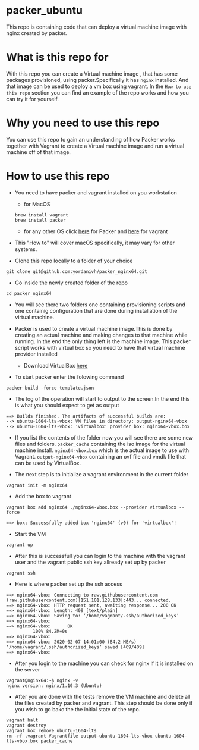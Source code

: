 # packer_ubuntu
This repo is containing code that can deploy a virtual machine image with nginx created by packer.

# What is this repo for
With this repo you can create a Virtual machine image , that has some packages provisioned, using packer.Specifically it has `nginx` installed.
And that image can be used to deploy a vm box using vagrant. In the `How to use this repo` section you can find an example of the repo works and how you can try it for yourself.

# Why you need to use this repo
You can use this repo to gain an understanding of how Packer works together with Vagrant to create a Virtual machine image and 
run a virtual machine off of that image.

# How to use this repo

* You need to have packer and vagrant installed on you workstation
   *  for MacOS
   
    ```
    brew install vagrant
    brew install packer
    ```
  
   *  for any other OS click [here](https://packer.io/downloads.html) for Packer and [here](https://www.vagrantup.com/downloads.html) for vagrant  
  
* This "How to" will cover macOS specifically, it may vary for other systems.

* Clone this repo locally to a folder of your choice
```
git clone git@github.com:yordanivh/packer_nginx64.git
```
* Go inside the newly created folder of the repo

```
cd packer_nginx64
```

* You will see there two folders one containing provisioning scripts and one containig configuration that are done during installation of the virtual machine.

* Packer is used to create a virtual machine image.This is done by creating an actual machine and making changes to that machine while running. In the end the only thing left is the machine image. This packer script works with virtual box so you need to have that virtual machine provider installed

  * Download VirtualBox [here](https://www.virtualbox.org/wiki/Downloads)

* To start packer enter the folowing command

```
packer build -force template.json
```
* The log of the operation will start to output to the screen.In the end this is what you should expect to get as output
```
==> Builds finished. The artifacts of successful builds are:
--> ubuntu-1604-lts-vbox: VM files in directory: output-nginx64-vbox
--> ubuntu-1604-lts-vbox: 'virtualbox' provider box: nginx64-vbox.box
```
* If you list the contents of the folder now you will see there are some new files and folders.
`packer_cache` containing the iso image for the virtual machine install.
`nginx64-vbox.box` which is the actual image to use with Vagrant.
`output-nginx64-vbox` containing an ovf file and vmdk file that can be used by VirtualBox.

* The next step is to initialize a vagrant environment in the current folder
```
vagrant init -m nginx64
```

* Add the box to vagrant

```
vagrant box add nginx64 ./nginx64-vbox.box --provider virtualbox --force

==> box: Successfully added box 'nginx64' (v0) for 'virtualbox'!
```
* Start the VM

```
vagrant up
```

* After this is successfull you can login to the machine with the vagrant user and the vagrant public ssh key allready set up by packer

```
vagrant ssh
```
  * Here is where packer set up the ssh access
```
==> nginx64-vbox: Connecting to raw.githubusercontent.com (raw.githubusercontent.com)|151.101.128.133|:443... connected.
==> nginx64-vbox: HTTP request sent, awaiting response... 200 OK
==> nginx64-vbox: Length: 409 [text/plain]
==> nginx64-vbox: Saving to: ‘/home/vagrant/.ssh/authorized_keys’
==> nginx64-vbox:
==> nginx64-vbox:      0K                                                       100% 84.2M=0s
==> nginx64-vbox:
==> nginx64-vbox: 2020-02-07 14:01:00 (84.2 MB/s) - ‘/home/vagrant/.ssh/authorized_keys’ saved [409/409]
==> nginx64-vbox:

```

* After you login to the machine you can check for nginx if it is installed on the server

```
vagrant@nginx64:~$ nginx -v
nginx version: nginx/1.10.3 (Ubuntu)
```


* After you are done with the tests remove the VM machine and delete all the files created by packer and vagrant. This step should be done only if you wish to go bakc the the initial state of the repo.

```
vagrant halt
vagrant destroy
vagrant box remove ubuntu-1604-lts
rm -rf .vagrant Vagrantfile output-ubuntu-1604-lts-vbox ubuntu-1604-lts-vbox.box packer_cache
```



